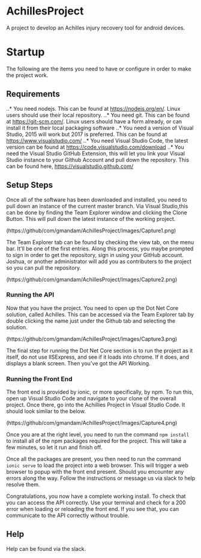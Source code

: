 # AchillesProject
A project to develop an Achilles injury recovery tool for android devices.

# Startup
The following are the items you need to have or configure in order to make the project work.

## Requirements
..* You need nodejs. This can be found at https://nodejs.org/en/. Linux users should use their local repository.
..* You need git. This can be found at https://git-scm.com/. Linux users should have a form already, or can install it from their local packaging software
..* You need a version of Visual Studio, 2015 will work but 2017 is preferred. This can be found at https://www.visualstudio.com/
..* You need Visual Studio Code, the latest version can be found at https://code.visualstudio.com/download
..* You need the Visual Studio GitHub Extension, this will let you link your Visual Studio instance to your Github Account and pull down the repository. This can be found here, https://visualstudio.github.com/

## Setup Steps

Once all of the software has been downloaded and installed, you need to pull down an instance of the current master branch. Via Visual Studio,this can be done by finding the Team Explorer window and clicking the Clone Button. This will pull down the latest instance of the working project.

(https://github/com/gmandam/AchillesProject/Images/Capture1.png)

The Team Explorer tab can be found by checking the view tab, on the menu bar. It'll be one of the first entries. Along this process, you maybe prompted to sign in order to get the repository, sign in using your GitHub account. Joshua, or another administrator will add you as contributers to the project so you can pull the repository. 

(https://github/com/gmandam/AchillesProject/Images/Capture2.png)

### Running the API
Now that you have the project. You need to open up the Dot Net Core solution, called Achilles. This can be accessed via the Team Explorer tab by double clicking the name just under the Github tab and selecting the solution. 

(https://github/com/gmandam/AchillesProject/Images/Capture3.png)

The final step for running the Dot Net Core section is to run the project as it itself, do not use IISExpress, and see if it loads into chrome. If it does, and displays a blank screen. Then you've got the API Working.

### Running the Front End
The front end is provided by ionic, or more specifically, by npm. To run this, open up Visual Studio Code and navigate to your clone of the overall project. Once there, go into the Achillies Project in Visual Studio Code. It should look similar to the below.

(https://github/com/gmandam/AchillesProject/Images/Capture4.png)

Once you are at the right level, you need to run the command `npm install` to install all of the npm packages required for the project. This will take a few minutes, so let it run and finish off.

Once all the packages are present, you then need to run the command `ionic serve` to load the project into a web browser. This will trigger a web browser to popup with the front end present. Should you encounter any errors along the way. Follow the instructions or message us via slack to help resolve them.

Congratulations, you now have a complete working install. To check that you can access the API correctly. Use your terminal and check for a 200 error when loading or reloading the front end. If you see that, you can communicate to the API correctly without trouble.

## Help

Help can be found via the slack.